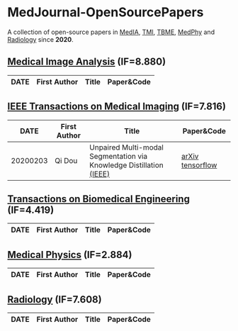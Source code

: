 # MedJournal-OpenSourcePapers
A collection of open-source papers in [MedIA](https://www.journals.elsevier.com/medical-image-analysis), [TMI](https://ieee-tmi.org/), [TBME](https://tbme.embs.org/), [MedPhy](https://www.medphys.org/) and [Radiology](https://pubs.rsna.org/journal/radiology) since **2020**.


## [Medical Image Analysis](https://www.sciencedirect.com/journal/medical-image-analysis) (IF=8.880)

|DATE|First Author|Title|Paper&Code|
|---|---|------------|---|

## [IEEE Transactions on Medical Imaging](https://ieeexplore.ieee.org/xpl/RecentIssue.jsp?punumber=42) (IF=7.816)

|DATE|First Author|Title|Paper&Code|
|---|---|------------|---|
|20200203|Qi Dou|Unpaired Multi-modal Segmentation via Knowledge Distillation [(IEEE)](https://ieeexplore.ieee.org/document/8979396)|[arXiv](https://arxiv.org/abs/2001.03111) [tensorflow](https://github.com/carrenD/ummkd)|

## [Transactions on Biomedical Engineering](https://ieeexplore.ieee.org/xpl/RecentIssue.jsp?punumber=10) (IF=4.419)

|DATE|First Author|Title|Paper&Code|
|---|---|------------|---|


## [Medical Physics](https://aapm.onlinelibrary.wiley.com/journal/24734209) (IF=2.884)

|DATE|First Author|Title|Paper&Code|
|---|---|------------|---|


## [Radiology](https://pubs.rsna.org/toc/radiology/0/0#) (IF=7.608)

|DATE|First Author|Title|Paper&Code|
|---|---|------------|---|



